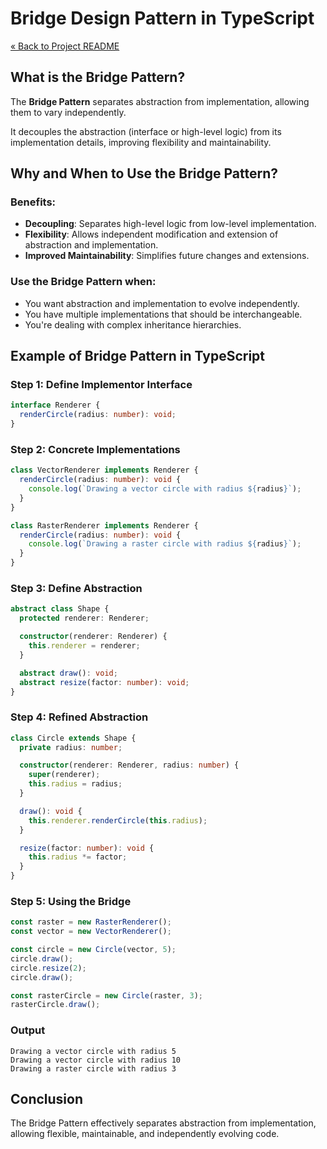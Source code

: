 # Bridge Design Pattern in TypeScript

[« Back to Project README](../../README.md)

## What is the Bridge Pattern?

The **Bridge Pattern** separates abstraction from implementation, allowing them to vary independently. 

It decouples the abstraction (interface or high-level logic) from its implementation details, improving flexibility and maintainability.

## Why and When to Use the Bridge Pattern?

### Benefits:
- **Decoupling**: Separates high-level logic from low-level implementation.
- **Flexibility**: Allows independent modification and extension of abstraction and implementation.
- **Improved Maintainability**: Simplifies future changes and extensions.

### Use the Bridge Pattern when:
- You want abstraction and implementation to evolve independently.
- You have multiple implementations that should be interchangeable.
- You're dealing with complex inheritance hierarchies.

## Example of Bridge Pattern in TypeScript

### Step 1: Define Implementor Interface

```typescript
interface Renderer {
  renderCircle(radius: number): void;
}
```

### Step 2: Concrete Implementations

```typescript
class VectorRenderer implements Renderer {
  renderCircle(radius: number): void {
    console.log(`Drawing a vector circle with radius ${radius}`);
  }
}

class RasterRenderer implements Renderer {
  renderCircle(radius: number): void {
    console.log(`Drawing a raster circle with radius ${radius}`);
  }
}
```

### Step 3: Define Abstraction

```typescript
abstract class Shape {
  protected renderer: Renderer;

  constructor(renderer: Renderer) {
    this.renderer = renderer;
  }

  abstract draw(): void;
  abstract resize(factor: number): void;
}
```

### Step 4: Refined Abstraction

```typescript
class Circle extends Shape {
  private radius: number;

  constructor(renderer: Renderer, radius: number) {
    super(renderer);
    this.radius = radius;
  }

  draw(): void {
    this.renderer.renderCircle(this.radius);
  }

  resize(factor: number): void {
    this.radius *= factor;
  }
}
```

### Step 5: Using the Bridge

```typescript
const raster = new RasterRenderer();
const vector = new VectorRenderer();

const circle = new Circle(vector, 5);
circle.draw();
circle.resize(2);
circle.draw();

const rasterCircle = new Circle(raster, 3);
rasterCircle.draw();
```

### Output
```
Drawing a vector circle with radius 5
Drawing a vector circle with radius 10
Drawing a raster circle with radius 3
```

## Conclusion

The Bridge Pattern effectively separates abstraction from implementation, allowing flexible, maintainable, and independently evolving code.

